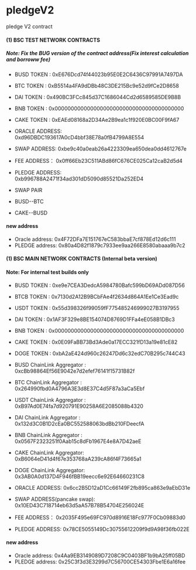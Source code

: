 # pledgeV2
pledge V2 contract

####  (1) BSC TEST NETWORK CONTRACTS 
##### Note: Fix the BUG version of the contract address(Fix interest calculation and borroww fee)

- BUSD TOKEN : 0xE676Dcd74f44023b95E0E2C6436C97991A7497DA
- BTC TOKEN : 0xB5514a4FA9dDBb48C3DE215Bc9e52d9fCe2D8658
- DAI TOKEN : 0x490BC3FCc845d37C1686044Cd2d6589585DE9B8B
- BNB TOKEN : 0x0000000000000000000000000000000000000000 
- CAKE TOKEN : 0xEAEd08168a2D34Ae2B9ea1c1f920E0BC00F9fA67 
  
- ORACLE ADDRESS: 0xd96DBDC193617A0cD4bbf38E78a0fB4799A8E554
- SWAP ADDRESS: 0xbe9c40a0eab26a4223309ea650dea0dd4612767e
- FEE ADDRESS： 0x0ff66Eb23C511ABd86fC676CE025Ca12caB2d5d4
- PLEDGE ADDRESS: 0xb996788A2471f34ad301dD5090d85521Da252ED4

- SWAP PAIR
- BUSD--BTC
- CAKE--BUSD

#### new address
- Oracle address: 0x4F72DFa7E151767eC583bbaE7cf878Ed12d6c111
- PLEDGE address: 0x80a4D82f1879c7933ee9aa266E8580abaaa9b7c2


####  (1) BSC MAIN NETWORK CONTRACTS (Internal beta version)
#### Note: For internal test builds only

- BUSD TOKEN : 0xe9e7CEA3DedcA5984780Bafc599bD69ADd087D56
- BTCB TOKEN : 0x7130d2A12B9BCbFAe4f2634d864A1Ee1Ce3Ead9c
- USDT TOKEN : 0x55d398326f99059fF775485246999027B3197955
- DAI TOKEN : 0x1AF3F329e8BE154074D8769D1FFa4eE058B1DBc3
- BNB TOKEN : 0x0000000000000000000000000000000000000000 
- CAKE TOKEN : 0x0E09FaBB73Bd3Ade0a17ECC321fD13a19e81cE82
- DOGE TOKEN : 0xbA2aE424d960c26247Dd6c32edC70B295c744C43

- BUSD ChainLink Aggregator : 0xcBb98864Ef56E9042e7d2efef76141f15731B82f
- BTC ChainLink Aggregator : 0x264990fbd0A4796A3E3d8E37C4d5F87a3aCa5Ebf
- USDT ChainLink Aggregator : 0xB97Ad0E74fa7d920791E90258A6E2085088b4320
- DAI ChainLink Aggregator : 0x132d3C0B1D2cEa0BC552588063bdBb210FDeecfA
- BNB ChainLink Aggregator : 0x0567F2323251f0Aab15c8dFb1967E4e8A7D42aeE
- CAKE ChainLink Aggregator: 0xB6064eD41d4f67e353768aA239cA86f4F73665a1
- DOGE ChainLink Aggregator: 0x3AB0A0d137D4F946fBB19eecc6e92E64660231C8

- ORACLE ADDRESS: 0x6cc2B5D12aD1Cc66149F2fb895ca863e9aEbD31e
- SWAP ADDRESS(pancake swap): 0x10ED43C718714eb63d5aA57B78B54704E256024E
- FEE ADDRESS： 0x2035F495e69FC970d8916E18Fc977F0Cb09883d0
- PLEDGE ADDRESS: 0x78CE5055149Dc30755612209f9d9A98f36fb022E

#### new address
- Oracle address: 0x4Aa9EB3149089D7208C9C0403BF1b9bA25ff05BD
- PLEDGE address: 0x25C3f3d3E3299d7C56700CE54303Fbe1E6a16fee